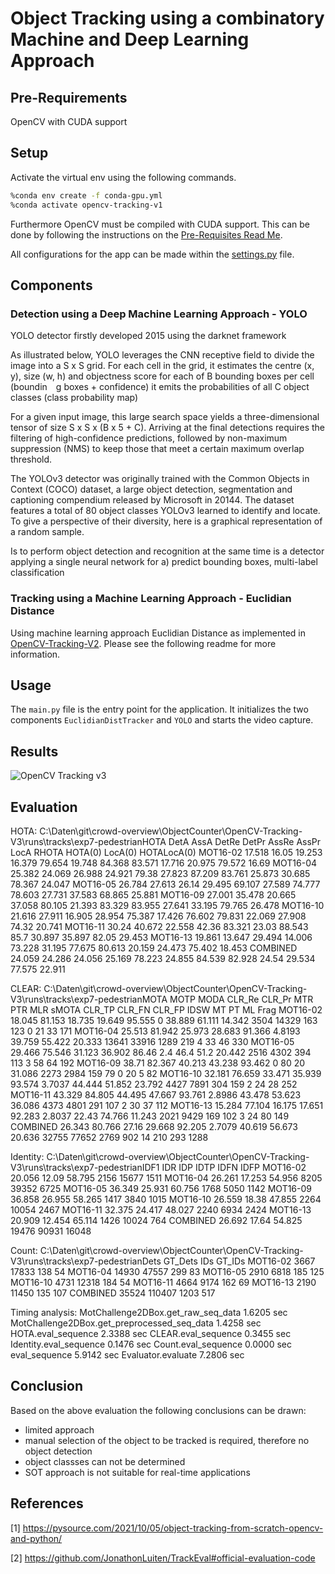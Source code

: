 # Object Tracking using a combinatory Machine and Deep Learning Approach

## Pre-Requirements

OpenCV with CUDA support

## Setup

Activate the virtual env using the following commands.

```bash
%conda env create -f conda-gpu.yml
%conda activate opencv-tracking-v1
```

Furthermore OpenCV must be compiled with CUDA support. This can be done by following the instructions on the [Pre-Requisites Read Me](../_Prerequisite_OpenCV_CUDA/Readme.md).

All configurations for the app can be made within the [settings.py](settings.py) file.

## Components

### Detection using a Deep Machine Learning Approach - YOLO

YOLO detector firstly developed 2015 using the darknet framework

As illustrated below, YOLO leverages the CNN receptive field to divide the image into a S x S grid. For each cell in the grid,
it estimates the centre (x, y), size (w, h) and objectness score for each of B bounding boxes per cell (boundin g boxes + confidence)
it emits the probabilities of all C object classes (class probability map)

For a given input image, this large search space yields a three-dimensional tensor of size S x S x (B x 5 + C). Arriving at the final detections requires the filtering of high-confidence predictions, followed by non-maximum suppression (NMS) to keep those that meet a certain maximum overlap threshold.

The YOLOv3 detector was originally trained with the Common Objects in Context (COCO) dataset, a large object detection, segmentation and captioning compendium released by Microsoft in 20144. The dataset features a total of 80 object classes YOLOv3 learned to identify and locate. To give a perspective of their diversity, here is a graphical representation of a random sample.

Is to perform object detection and recognition at the same time
is a detector applying a single neural network for a) predict bounding boxes, multi-label classification

### Tracking using a Machine Learning Approach - Euclidian Distance

Using machine learning approach Euclidian Distance as implemented in [OpenCV-Tracking-V2](../OpenCV-Tracking-V2/Readme.md). Please see the following readme for more information.

## Usage

The `main.py` file is the entry point for the application. It initializes the two components `EuclidianDistTracker` and `YOLO` and starts the video capture.

## Results

![OpenCV Tracking v3](../../Documentation/OpenCV3.gif)

## Evaluation

HOTA: C:\Daten\git\crowd-overview\ObjectCounter\OpenCV-Tracking-V3\runs\tracks\exp7-pedestrianHOTA DetA AssA DetRe DetPr AssRe AssPr LocA RHOTA HOTA(0) LocA(0) HOTALocA(0)
MOT16-02 17.518 16.05 19.253 16.379 79.654 19.748 84.368 83.571 17.716 20.975 79.572 16.69
MOT16-04 25.382 24.069 26.988 24.921 79.38 27.823 87.209 83.761 25.873 30.685 78.367 24.047
MOT16-05 26.784 27.613 26.14 29.495 69.107 27.589 74.777 78.603 27.731 37.583 68.865 25.881
MOT16-09 27.001 35.478 20.665 37.058 80.105 21.393 83.329 83.955 27.641 33.195 79.765 26.478
MOT16-10 21.616 27.911 16.905 28.954 75.387 17.426 76.602 79.831 22.069 27.908 74.32 20.741
MOT16-11 30.24 40.672 22.558 42.36 83.321 23.03 88.543 85.7 30.897 35.897 82.05 29.453
MOT16-13 19.861 13.647 29.494 14.006 73.228 31.195 77.675 80.613 20.159 24.473 75.402 18.453
COMBINED 24.059 24.286 24.056 25.169 78.223 24.855 84.539 82.928 24.54 29.534 77.575 22.911

CLEAR: C:\Daten\git\crowd-overview\ObjectCounter\OpenCV-Tracking-V3\runs\tracks\exp7-pedestrianMOTA MOTP MODA CLR_Re CLR_Pr MTR PTR MLR sMOTA CLR_TP CLR_FN CLR_FP IDSW MT PT ML Frag
MOT16-02 18.045 81.153 18.735 19.649 95.555 0 38.889 61.111 14.342 3504 14329 163 123 0 21 33 171
MOT16-04 25.513 81.942 25.973 28.683 91.366 4.8193 39.759 55.422 20.333 13641 33916 1289 219 4 33 46 330
MOT16-05 29.466 75.546 31.123 36.902 86.46 2.4 46.4 51.2 20.442 2516 4302 394 113 3 58 64 192
MOT16-09 38.71 82.367 40.213 43.238 93.462 0 80 20 31.086 2273 2984 159 79 0 20 5 82
MOT16-10 32.181 76.659 33.471 35.939 93.574 3.7037 44.444 51.852 23.792 4427 7891 304 159 2 24 28 252
MOT16-11 43.329 84.805 44.495 47.667 93.761 2.8986 43.478 53.623 36.086 4373 4801 291 107 2 30 37 112
MOT16-13 15.284 77.104 16.175 17.651 92.283 2.8037 22.43 74.766 11.243 2021 9429 169 102 3 24 80 149
COMBINED 26.343 80.766 27.16 29.668 92.205 2.7079 40.619 56.673 20.636 32755 77652 2769 902 14 210 293 1288

Identity: C:\Daten\git\crowd-overview\ObjectCounter\OpenCV-Tracking-V3\runs\tracks\exp7-pedestrianIDF1 IDR IDP IDTP IDFN IDFP
MOT16-02 20.056 12.09 58.795 2156 15677 1511
MOT16-04 26.261 17.253 54.956 8205 39352 6725
MOT16-05 36.349 25.931 60.756 1768 5050 1142
MOT16-09 36.858 26.955 58.265 1417 3840 1015
MOT16-10 26.559 18.38 47.855 2264 10054 2467
MOT16-11 32.375 24.417 48.027 2240 6934 2424
MOT16-13 20.909 12.454 65.114 1426 10024 764
COMBINED 26.692 17.64 54.825 19476 90931 16048

Count: C:\Daten\git\crowd-overview\ObjectCounter\OpenCV-Tracking-V3\runs\tracks\exp7-pedestrianDets GT_Dets IDs GT_IDs
MOT16-02 3667 17833 138 54
MOT16-04 14930 47557 299 83
MOT16-05 2910 6818 185 125
MOT16-10 4731 12318 184 54
MOT16-11 4664 9174 162 69
MOT16-13 2190 11450 135 107
COMBINED 35524 110407 1203 517

Timing analysis:
MotChallenge2DBox.get_raw_seq_data 1.6205 sec
MotChallenge2DBox.get_preprocessed_seq_data 1.4258 sec
HOTA.eval_sequence 2.3388 sec
CLEAR.eval_sequence 0.3455 sec
Identity.eval_sequence 0.1476 sec
Count.eval_sequence 0.0000 sec
eval_sequence 5.9142 sec
Evaluator.evaluate 7.2806 sec

## Conclusion

Based on the above evaluation the following conclusions can be drawn:

- limited approach
- manual selection of the object to be tracked is required, therefore no object detection
- object classses can not be determined
- SOT approach is not suitable for real-time applications

## References

[1] https://pysource.com/2021/10/05/object-tracking-from-scratch-opencv-and-python/

[2] https://github.com/JonathonLuiten/TrackEval#official-evaluation-code
